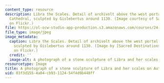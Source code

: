 ```yaml
---
content_type: resource
description: Libra the Scales. Detail of archivolt above the west portal of Autun
  Cathedral, sculpted by Gislebertus around 1130. (Image courtesy of Sacred Destinations
  on Flickr.)
file: https://ol-ocw-studio-app-production.s3.amazonaws.com/courses/24-231-ethics-fall-2009/03f3d1554a04cb93112454f4d9b448ff_24-231f09.jpg
file_type: image/jpeg
image_metadata:
  caption: Libra the Scales. Detail of archivolt above the west portal of Autun Cathedral,
    sculpted by Gislebertus around 1130. (Image by [Sacred Destinations](http://www.flickr.com/photos/sacred_destinations/3252206342/)
    on Flickr.)
  credit: ''
  image-alt: A photograph of a stone sculpture of Libra and her scales on Autun Cathedral.
resourcetype: Image
title: A photograph of a stone sculpture of Libra and her scales on Autun Cathedral
uid: 03f3d155-4a04-cb93-1124-54f4d9b448ff
---
```

